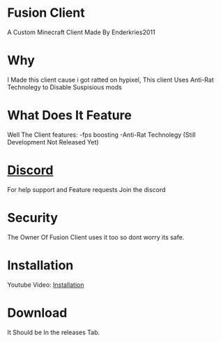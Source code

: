 # Fusion Client
A Custom Minecraft Client Made By Enderkries2011

# Why
I Made this client cause i got ratted on hypixel, This client Uses Anti-Rat Technolegy to Disable Suspisious mods

# What Does It Feature
Well The Client features:
-fps boosting
-Anti-Rat Technolegy (Still Development Not Released Yet)

# [Discord](https://discord.gg/4fjty9XGVv)
For help support and Feature requests Join the discord

# Security
The Owner Of Fusion Client uses it too so dont worry its safe.

# Installation 
Youtube Video: [Installation
](https://youtu.be/9mL_ps30bVI)
# Download
It Should be In the releases Tab.
